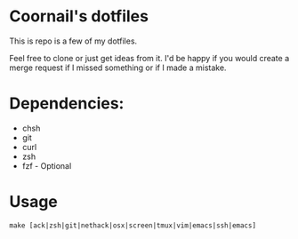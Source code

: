 # Coornail's dotfiles

This is repo is a few of my dotfiles.

Feel free to clone or just get ideas from it.
I'd be happy if you would create a merge request if I missed something or if I made a mistake.

# Dependencies:
* chsh
* git
* curl
* zsh
* fzf - Optional

# Usage
`make [ack|zsh|git|nethack|osx|screen|tmux|vim|emacs|ssh|emacs]`
